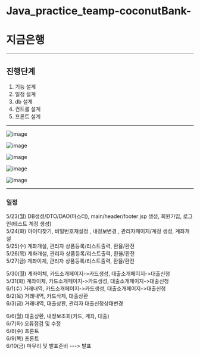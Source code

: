 # Java_practice_teamp-coconutBank-
# 지금은행
----------
  
## 진행단계  
1. 기능 설계  
2. 일정 설계  
3. db 설계  
4. 컨트롤 설계  
5. 프론트 설계  
----------
![image](https://user-images.githubusercontent.com/100547978/169727585-b9c7d4e1-1756-4798-821d-180637691c2a.png)

![image](https://user-images.githubusercontent.com/100547978/169727691-e631653e-da70-4539-8cc0-f6a87c65ec5c.png)

![image](https://user-images.githubusercontent.com/100547978/169727707-d5e7ae67-115b-41c7-bc22-46fce35cb6a5.png)

![image](https://user-images.githubusercontent.com/100547978/169727718-08eeb2da-5510-442c-9c9c-88eed4b59c28.png)

![image](https://user-images.githubusercontent.com/100547978/169727727-7b700917-8df2-4bce-8150-b2349d36b69d.png)

----------
### 일정

5/23(월) DB생성/DTO/DAO(마스터), main/header/footer jsp 생성, 회원가입, 로그인(테스트 계정 생성)  
5/24(화) 아이디찾기, 비밀번호재설정 , 내정보변경 , 관리자페이지/계정 생성, 계좌개설  
5/25(수) 계좌개설, 관리자 상품등록/리스트출력, 환율/환전   
5/26(목) 계좌개설, 관리자 상품등록/리스트출력, 환율/환전   
5/27(금) 계좌이체, 관리자 상품등록/리스트출력, 환율/환전   
  
  
5/30(월) 계좌이체, 카드소개페이지->카드생성, 대출소개페이지->대출신청  
5/31(화) 계좌이체, 카드소개페이지->카드생성, 대출소개페이지->대출신청  
6/1(수)  거래내역, 카드소개페이지->카드생성, 대출소개페이지->대출신청  
6/2(목)  거래내역, 카드삭제, 대출상환  
6/3(금)  거래내역, 대출상환,  관리자 대출신청상태변경  

6/6(월)  대출상환, 내정보조회(카드, 계좌, 대출)   
6/7(화) 오류점검 및 수정  
6/8(수) 프론트  
6/9(목) 프론트  
6/10(금) 마무리 및 발표준비 ---> 발표  
